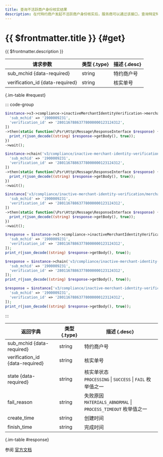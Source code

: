 ```yaml
---
title: 查询不活跃商户身份核实结果
description: 在代特约商户发起不活跃商户身份核实后，服务商可以通过该接口，查询特定特约商户下单笔核实单的核实结果。
---
```


# {{ $frontmatter.title }} {#get}

{{ $frontmatter.description }}

| 请求参数 | 类型 {.type} | 描述 {.desc}
| --- | --- | ---
| sub_mchid {data-required} | string | 特约商户号
| verification_id {data-required} | string | 核实单号

{.im-table #request}

::: code-group

```php [异步纯链式]
$instance->v3->compliance->inactiveMerchantIdentityVerification->merchants->_sub_mchid_->verifications->_verification_id_->getAsync([
  'sub_mchid' => '1900009231',
  'verification_id' => '28011678863778000000123124312',
])
->then(static function(\Psr\Http\Message\ResponseInterface $response) {
  print_r(json_decode((string) $response->getBody(), true));
})
->wait();
```

```php [异步声明式]
$instance->chain('v3/compliance/inactive-merchant-identity-verification/merchants/{sub_mchid}/verifications/{verification_id}')->getAsync([
  'sub_mchid' => '1900009231',
  'verification_id' => '28011678863778000000123124312',
])
->then(static function(\Psr\Http\Message\ResponseInterface $response) {
  print_r(json_decode((string) $response->getBody(), true));
})
->wait();
```

```php [异步属性式]
$instance['v3/compliance/inactive-merchant-identity-verification/merchants/{sub_mchid}/verifications/{verification_id}']->getAsync([
  'sub_mchid' => '1900009231',
  'verification_id' => '28011678863778000000123124312',
])
->then(static function(\Psr\Http\Message\ResponseInterface $response) {
  print_r(json_decode((string) $response->getBody(), true));
})
->wait();
```

```php [同步纯链式]
$response = $instance->v3->compliance->inactiveMerchantIdentityVerification->merchants->_sub_mchid_->verifications->_verification_id_->get([
  'sub_mchid' => '1900009231',
  'verification_id' => '28011678863778000000123124312',
]);
print_r(json_decode((string) $response->getBody(), true));
```

```php [同步声明式]
$response = $instance->chain('v3/compliance/inactive-merchant-identity-verification/merchants/{sub_mchid}/verifications/{verification_id}')->get([
  'sub_mchid' => '1900009231',
  'verification_id' => '28011678863778000000123124312',
]);
print_r(json_decode((string) $response->getBody(), true));
```

```php [同步属性式]
$response = $instance['v3/compliance/inactive-merchant-identity-verification/merchants/{sub_mchid}/verifications/{verification_id}']->get([
  'sub_mchid' => '1900009231',
  'verification_id' => '28011678863778000000123124312',
]);
print_r(json_decode((string) $response->getBody(), true));
```

:::

| 返回字典 | 类型 {.type} | 描述 {.desc}
| --- | --- | ---
| sub_mchid {data-required} | string | 特约商户号
| verification_id {data-required} | string | 核实单号
| state {data-required} | string | 核实单状态<br/>`PROCESSING` \| `SUCCESS` \| `FAIL` 枚举值之一
| fail_reason | string | 失败原因<br/>`MATERIALS_ABNORMAL` \| `PROCESS_TIMEOUT` 枚举值之一
| create_time | string | 创建时间
| finish_time | string | 完成时间

{.im-table #response}

参阅 [官方文档](https://pay.weixin.qq.com/docs/partner/apis/inactive-merchant-identity-verification/inactive-mch-identity-verification/query-inactive-merchant-identity-verification.html)
